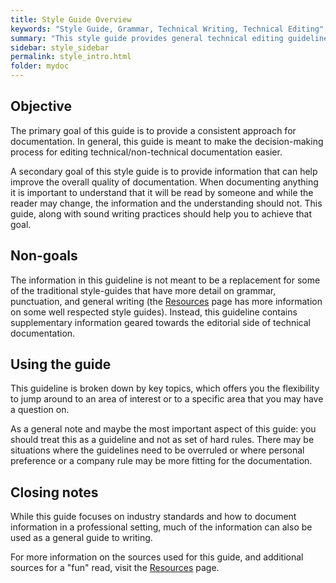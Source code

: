```yaml
---
title: Style Guide Overview
keywords: "Style Guide, Grammar, Technical Writing, Technical Editing"
summary: "This style guide provides general technical editing guidelines for anyone engaged in technical writing. The guide is kept at a pretty high-level so that it is able to be used across industries. That said, some of the contents are written primarily for a technical audience."
sidebar: style_sidebar
permalink: style_intro.html
folder: mydoc
---
```


## Objective

The primary goal of this guide is to provide a consistent approach for documentation. In general, this guide is meant to make the decision-making process for editing technical/non-technical documentation easier.

A secondary goal of this style guide is to provide information that can help improve the overall quality of documentation. When documenting anything it is important to understand that it will be read by someone and while the reader may change, the information and the understanding should not. This guide, along with sound writing practices should help you to achieve that goal.

## Non-goals

The information in this guideline is not meant to be a replacement for some of the traditional style-guides that have more detail on grammar, punctuation, and general writing (the [Resources](/resources) page has more information on some well respected style guides). Instead, this guideline contains supplementary information geared towards the editorial side of technical documentation.

## Using the guide

This guideline is broken down by key topics, which offers you the flexibility to jump around to an area of interest or to a specific area that you may have a question on.

As a general note and maybe the most important aspect of this guide: you should treat this as a guideline and not as set of hard rules. There may be situations where the guidelines need to be overruled or where personal preference or a company rule may be more fitting for the documentation.

## Closing notes

While this guide focuses on industry standards and how to document information in a professional setting, much of the information can also be used as a general guide to writing.

For more information on the sources used for this guide, and additional sources for a "fun" read, visit the [Resources](/resources) page.
